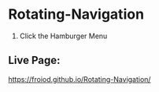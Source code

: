 # Rotating-Navigation
1. Click the Hamburger Menu

## Live Page:
https://froiod.github.io/Rotating-Navigation/

